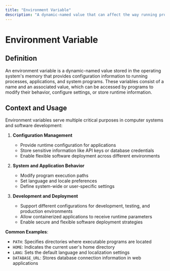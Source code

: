 ```yaml
---
title: "Environment Variable"
description: "A dynamic-named value that can affect the way running processes will behave on a computer"
---
```


# Environment Variable

## Definition

An environment variable is a dynamic-named value stored in the operating system's memory that provides configuration information to running processes, applications, and system programs. These variables consist of a name and an associated value, which can be accessed by programs to modify their behavior, configure settings, or store runtime information.

## Context and Usage

Environment variables serve multiple critical purposes in computer systems and software development:

1. **Configuration Management**
   - Provide runtime configuration for applications
   - Store sensitive information like API keys or database credentials
   - Enable flexible software deployment across different environments

2. **System and Application Behavior**
   - Modify program execution paths
   - Set language and locale preferences
   - Define system-wide or user-specific settings

3. **Development and Deployment**
   - Support different configurations for development, testing, and production environments
   - Allow containerized applications to receive runtime parameters
   - Enable secure and flexible software deployment strategies

**Common Examples**:
- `PATH`: Specifies directories where executable programs are located
- `HOME`: Indicates the current user's home directory
- `LANG`: Sets the default language and localization settings
- `DATABASE_URL`: Stores database connection information in web applications
